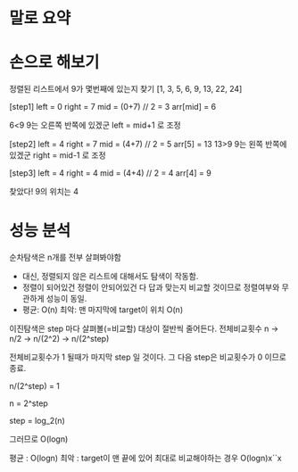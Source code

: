 # 말로 요약

# 손으로 해보기

정렬된 리스트에서 9가 몇번째에 있는지 찾기
[1, 3, 5, 6, 9, 13, 22, 24]

[step1]
left = 0
right = 7
mid = (0+7) // 2 = 3
arr[mid] = 6

6<9
9는 오른쪽 반쪽에 있겠군
left = mid+1 로 조정

[step2]
left = 4
right = 7
mid = (4+7) // 2 = 5
arr[5] = 13
13>9
9는 왼쪽 반쪽에 있겠군
right = mid-1 로 조정

[step3]
left = 4
right = 4
mid = (4+4) // 2 = 4
arr[4] = 9

찾았다! 9의 위치는 4

# 성능 분석
순차탐색은 n개를 전부 살펴봐야함
- 대신, 정렬되지 않은 리스트에 대해서도 탐색이 작동함.
- 정렬이 되어있건 정렬이 안되어있건 다 답과 맞는지 비교할 것이므로 정렬여부와 무관하게 성능이 동일.
- 평균: O(n) 최악: 맨 마지막에 target이 위치 O(n)

이진탐색은 step 마다 살펴볼(=비교할) 대상이 절반씩 줄어든다.
전체비교횟수 n -> n/2 -> n/(2^2) -> n/(2^step)

전체비교횟수가 1 될때가 마지막 step 일 것이다. 그 다음 step은 비교횟수가 0 이므로 종료.

n/(2^step) = 1

n = 2^step

step = log_2(n)

그러므로 O(logn)

평균 : O(logn)
최악 : target이 맨 끝에 있어 최대로 비교해야하는 경우 O(logn)x``x
